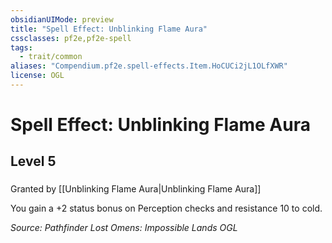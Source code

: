 ```yaml
---
obsidianUIMode: preview
title: "Spell Effect: Unblinking Flame Aura"
cssclasses: pf2e,pf2e-spell
tags:
  - trait/common
aliases: "Compendium.pf2e.spell-effects.Item.HoCUCi2jL1OLfXWR"
license: OGL
---
```

# Spell Effect: Unblinking Flame Aura
## Level 5
### 






Granted by [[Unblinking Flame Aura|Unblinking Flame Aura]]

You gain a +2 status bonus on Perception checks and resistance 10 to cold.

*Source: Pathfinder Lost Omens: Impossible Lands*
*OGL*
